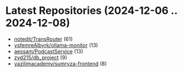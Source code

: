 # Latest Repositories (2024-12-06 .. 2024-12-08)

- [notedit/TransRouter](https://github.com/notedit/TransRouter) (61)
- [ysfemreAlbyrk/ollama-monitor](https://github.com/ysfemreAlbyrk/ollama-monitor) (13)
- [aessam/PodcastService](https://github.com/aessam/PodcastService) (13)
- [zyd215/db_project](https://github.com/zyd215/db_project) (9)
- [yazilimacademy/sumryza-frontend](https://github.com/yazilimacademy/sumryza-frontend) (8)
